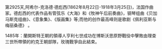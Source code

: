 第2925天,阿希尔-克洛德·德彪西(1862年8月22日-1918年3月25日)，法国作曲家。德彪西的代表作品有管弦乐《大海》和《牧神午后前奏曲》，钢琴组曲《贝加马斯克组曲》、《意象集》、《版画集》等;而他的创作最高峰则是歌剧《佩利亚斯与梅丽桑德》 。

1485年：蘭開斯特王朝的領導人亨利七世成功在博斯沃思原野戰役中擊敗由理查三世所帶領的約克王朝部隊，玫瑰戰爭自此結束。
